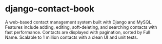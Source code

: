 # django-contact-book
A web-based contact management system built with Django and MySQL. Features include adding, editing, soft-deleting, and searching contacts with fast performance. Contacts are displayed with pagination, sorted by Full Name. Scalable to 1 million contacts with a clean UI and unit tests.

